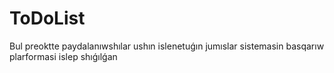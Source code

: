 # ToDoList
Bul preoktte paydalanıwshılar ushın islenetuǵın jumıslar sistemasin basqarıw plarformasi islep shıǵılǵan
